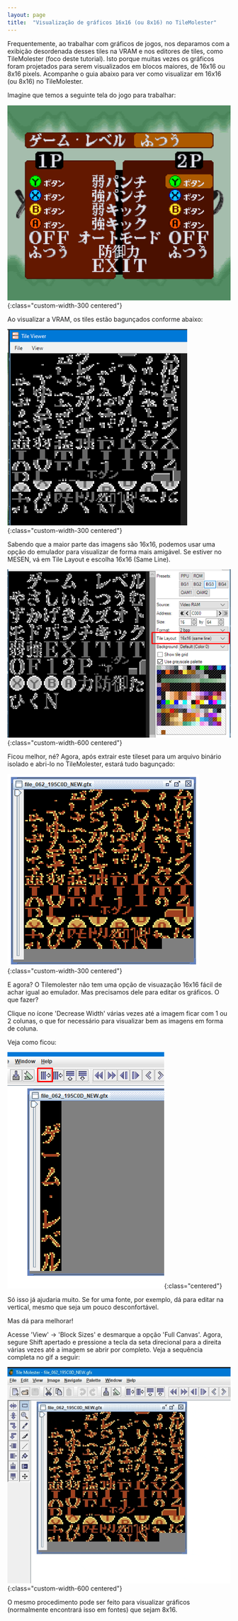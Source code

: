 ```yaml
---
layout: page
title:  "Visualização de gráficos 16x16 (ou 8x16) no TileMolester"
---
```


Frequentemente, ao trabalhar com gráficos de jogos, nos deparamos com a exibição desordenada desses tiles na VRAM e nos editores de tiles, como TileMolester (foco deste tutorial). Isto porque muitas vezes os gráficos foram projetados para serem visualizados em blocos maiores, de 16x16 ou 8x16 pixels. Acompanhe o guia abaixo para ver como visualizar em 16x16 (ou 8x16) no TileMolester.

Imagine que temos a seguinte tela do jogo para trabalhar:

![Image](/img/tutorial_tilemolester16x16/tm16x16_01.png){:class="custom-width-300 centered"}

Ao visualizar a VRAM, os tiles estão bagunçados conforme abaixo:

![Image](/img/tutorial_tilemolester16x16/tm16x16_02.png){:class="custom-width-300 centered"}

Sabendo que a maior parte das imagens são 16x16, podemos usar uma opção do emulador para visualizar de forma mais amigável. Se estiver no MESEN, vá em Tile Layout e escolha 16x16 (Same Line).

![Image](/img/tutorial_tilemolester16x16/tm16x16_03.png){:class="custom-width-600 centered"}

Ficou melhor, né? Agora, após extrair este tileset para um arquivo binário isolado e abri-lo no TileMolester, estará tudo bagunçado:

![Image](/img/tutorial_tilemolester16x16/tm16x16_04.png){:class="custom-width-300 centered"}

E agora? O Tilemolester não tem uma opção de visuazação 16x16 fácil de achar igual ao emulador. Mas precisamos dele para editar os gráficos. O que fazer?

Clique no ícone 'Decrease Width' várias vezes até a imagem ficar com 1 ou 2 colunas, o que for necessário para visualizar bem as imagens em forma de coluna.

Veja como ficou:

![Image](/img/tutorial_tilemolester16x16/tm16x16_05.png){:class="centered"}

Só isso já ajudaria muito. Se for uma fonte, por exemplo, dá para editar na vertical, mesmo que seja um pouco desconfortável.

Mas dá para melhorar!

Acesse 'View' -> 'Block Sizes' e desmarque a opção 'Full Canvas'. Agora, segure Shift apertado e pressione a tecla da seta direcional para a direita várias vezes até a imagem se abrir por completo. Veja a sequência completa no gif a seguir:

![Image](/img/tutorial_tilemolester16x16/tm16x16.gif){:class="custom-width-600 centered"}

O mesmo procedimento pode ser feito para visualizar gráficos (normalmente encontrará isso em fontes) que sejam 8x16.